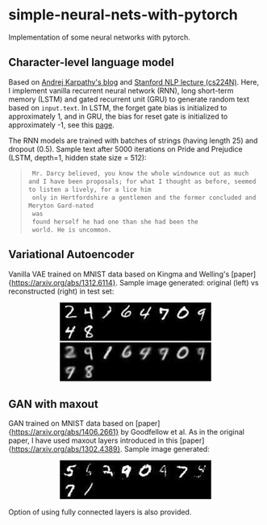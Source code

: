 # simple-neural-nets-with-pytorch

Implementation of some neural networks with pytorch.

## Character-level language model
Based on [Andrej Karpathy's blog](http://karpathy.github.io/2015/05/21/rnn-effectiveness/) and [Stanford NLP lecture (cs224N)](http://web.stanford.edu/class/cs224n/).
Here, I implement vanilla recurrent neural network (RNN), long short-term memory (LSTM) and gated recurrent unit (GRU) to generate random text based on `input.text`.
In LSTM, the forget gate bias is initialized to approximately 1, and in GRU, the bias for reset gate is initialized to approximately -1, see this [page](https://danijar.com/tips-for-training-recurrent-neural-networks/).

The RNN models are trained with batches of strings (having length 25) and dropout (0.5).
Sample text after 5000 iterations on Pride and Prejudice  (LSTM, depth=1, hidden state size = 512): 
>      Mr. Darcy believed, you know the whole windownce out as much and I have been proposals; for what I thought as before, seemed to listen a lively, for a lice him
>      only in Hertfordshire a gentlemen and the former concluded and Meryton Gard-nated
>      was
>      found herself he had one than she had been the
>      world. He is uncommon.



## Variational Autoencoder
Vanilla VAE trained on MNIST data based on Kingma and Welling's [paper]{https://arxiv.org/abs/1312.6114}.
Sample image generated: original (left) vs reconstructed (right) in test set:
<p align="center">
    <img src="vanilla VAE/original_[2, 4, 1, 6, 4, 7, 0, 9, 4, 8].png" width="300"\>
    <img src="vanilla VAE/reconstructed_[2, 4, 1, 6, 4, 7, 0, 9, 4, 8].png" width="300"\>
</p>

## GAN with maxout
GAN trained on MNIST data based on [paper]{https://arxiv.org/abs/1406.2661} by Goodfellow et al. As in the original paper, I have used maxout layers introduced in this [paper]{https://arxiv.org/abs/1302.4389}.
Sample image generated:
<p align="center">
    <img src="GAN with maxout/gen_MO_img.png" width="300"\>
</p>
Option of using fully connected layers is also provided.
